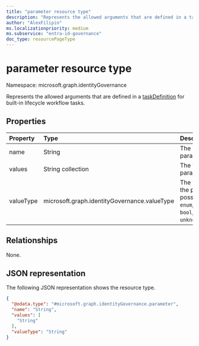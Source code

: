 ```yaml
---
title: "parameter resource type"
description: "Represents the allowed arguments that are defined in a taskDefinition for built-in lifecycle workflow tasks."
author: "AlexFilipin"
ms.localizationpriority: medium
ms.subservice: "entra-id-governance"
doc_type: resourcePageType
---
```


# parameter resource type

Namespace: microsoft.graph.identityGovernance

Represents the allowed arguments that are defined in a [taskDefinition](../resources/identitygovernance-taskdefinition.md) for built-in lifecycle workflow tasks.

## Properties

|Property|Type|Description|
|:---|:---|:---|
|name|String|The name of the parameter.|
|values|String collection|The values of the parameter.|
|valueType|microsoft.graph.identityGovernance.valueType|The value type of the parameter. The possible values are: `enum`, `string`, `int`, `bool`, `unknownFutureValue`.|

## Relationships

None.

## JSON representation

The following JSON representation shows the resource type.
<!-- {
  "blockType": "resource",
  "@odata.type": "microsoft.graph.identityGovernance.parameter"
}
-->
``` json
{
  "@odata.type": "#microsoft.graph.identityGovernance.parameter",
  "name": "String",
  "values": [
    "String"
  ],
  "valueType": "String"
}
```

